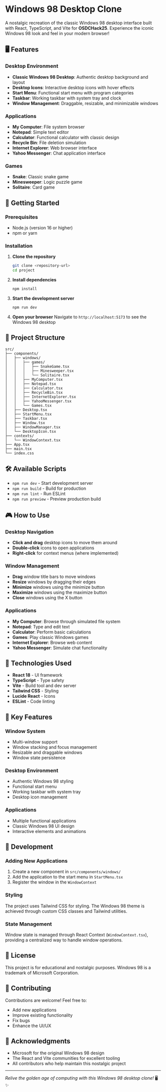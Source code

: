 # Windows 98 Desktop Clone

A nostalgic recreation of the classic Windows 98 desktop interface built with React, TypeScript, and Vite for **OSDCHack25**. Experience the iconic Windows 98 look and feel in your modern browser!

## 🖥️ Features

### Desktop Environment
- **Classic Windows 98 Desktop**: Authentic desktop background and layout
- **Desktop Icons**: Interactive desktop icons with hover effects
- **Start Menu**: Functional start menu with program categories
- **Taskbar**: Working taskbar with system tray and clock
- **Window Management**: Draggable, resizable, and minimizable windows

### Applications
- **My Computer**: File system browser
- **Notepad**: Simple text editor
- **Calculator**: Functional calculator with classic design
- **Recycle Bin**: File deletion simulation
- **Internet Explorer**: Web browser interface
- **Yahoo Messenger**: Chat application interface

### Games
- **Snake**: Classic snake game
- **Minesweeper**: Logic puzzle game
- **Solitaire**: Card game

## 🚀 Getting Started

### Prerequisites
- Node.js (version 16 or higher)
- npm or yarn

### Installation

1. **Clone the repository**
   ```bash
   git clone <repository-url>
   cd project
   ```

2. **Install dependencies**
   ```bash
   npm install
   ```

3. **Start the development server**
   ```bash
   npm run dev
   ```

4. **Open your browser**
   Navigate to `http://localhost:5173` to see the Windows 98 desktop

## 📁 Project Structure

```
src/
├── components/
│   ├── windows/
│   │   ├── games/
│   │   │   ├── SnakeGame.tsx
│   │   │   ├── Minesweeper.tsx
│   │   │   └── Solitaire.tsx
│   │   ├── MyComputer.tsx
│   │   ├── Notepad.tsx
│   │   ├── Calculator.tsx
│   │   ├── RecycleBin.tsx
│   │   ├── InternetExplorer.tsx
│   │   ├── YahooMessenger.tsx
│   │   └── Games.tsx
│   ├── Desktop.tsx
│   ├── StartMenu.tsx
│   ├── Taskbar.tsx
│   ├── Window.tsx
│   ├── WindowManager.tsx
│   └── DesktopIcon.tsx
├── contexts/
│   └── WindowContext.tsx
├── App.tsx
├── main.tsx
└── index.css
```

## 🛠️ Available Scripts

- `npm run dev` - Start development server
- `npm run build` - Build for production
- `npm run lint` - Run ESLint
- `npm run preview` - Preview production build

## 🎮 How to Use

### Desktop Navigation
- **Click and drag** desktop icons to move them around
- **Double-click** icons to open applications
- **Right-click** for context menus (where implemented)

### Window Management
- **Drag** window title bars to move windows
- **Resize** windows by dragging their edges
- **Minimize** windows using the minimize button
- **Maximize** windows using the maximize button
- **Close** windows using the X button

### Applications
- **My Computer**: Browse through simulated file system
- **Notepad**: Type and edit text
- **Calculator**: Perform basic calculations
- **Games**: Play classic Windows games
- **Internet Explorer**: Browse web content
- **Yahoo Messenger**: Simulate chat functionality

## 🎨 Technologies Used

- **React 18** - UI framework
- **TypeScript** - Type safety
- **Vite** - Build tool and dev server
- **Tailwind CSS** - Styling
- **Lucide React** - Icons
- **ESLint** - Code linting

## 🎯 Key Features

### Window System
- Multi-window support
- Window stacking and focus management
- Resizable and draggable windows
- Window state persistence

### Desktop Environment
- Authentic Windows 98 styling
- Functional start menu
- Working taskbar with system tray
- Desktop icon management

### Applications
- Multiple functional applications
- Classic Windows 98 UI design
- Interactive elements and animations

## 🔧 Development

### Adding New Applications
1. Create a new component in `src/components/windows/`
2. Add the application to the start menu in `StartMenu.tsx`
3. Register the window in the `WindowContext`

### Styling
The project uses Tailwind CSS for styling. The Windows 98 theme is achieved through custom CSS classes and Tailwind utilities.

### State Management
Window state is managed through React Context (`WindowContext.tsx`), providing a centralized way to handle window operations.

## 📝 License

This project is for educational and nostalgic purposes. Windows 98 is a trademark of Microsoft Corporation.

## 🤝 Contributing

Contributions are welcome! Feel free to:
- Add new applications
- Improve existing functionality
- Fix bugs
- Enhance the UI/UX

## 🎉 Acknowledgments

- Microsoft for the original Windows 98 design
- The React and Vite communities for excellent tooling
- All contributors who help maintain this nostalgic project

---

*Relive the golden age of computing with this Windows 98 desktop clone!* 🖥️✨ 